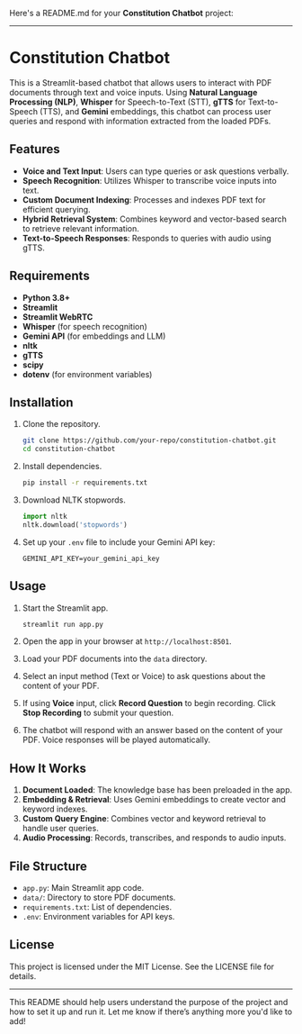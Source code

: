 Here's a README.md for your **Constitution Chatbot** project:

---

# Constitution Chatbot

This is a Streamlit-based chatbot that allows users to interact with PDF documents through text and voice inputs. Using **Natural Language Processing (NLP)**, **Whisper** for Speech-to-Text (STT), **gTTS** for Text-to-Speech (TTS), and **Gemini** embeddings, this chatbot can process user queries and respond with information extracted from the loaded PDFs.

## Features

- **Voice and Text Input**: Users can type queries or ask questions verbally.
- **Speech Recognition**: Utilizes Whisper to transcribe voice inputs into text.
- **Custom Document Indexing**: Processes and indexes PDF text for efficient querying.
- **Hybrid Retrieval System**: Combines keyword and vector-based search to retrieve relevant information.
- **Text-to-Speech Responses**: Responds to queries with audio using gTTS.

## Requirements

- **Python 3.8+**
- **Streamlit**
- **Streamlit WebRTC**
- **Whisper** (for speech recognition)
- **Gemini API** (for embeddings and LLM)
- **nltk**
- **gTTS**
- **scipy**
- **dotenv** (for environment variables)

## Installation

1. Clone the repository.
    ```bash
    git clone https://github.com/your-repo/constitution-chatbot.git
    cd constitution-chatbot
    ```

2. Install dependencies.
    ```bash
    pip install -r requirements.txt
    ```

3. Download NLTK stopwords.
    ```python
    import nltk
    nltk.download('stopwords')
    ```

4. Set up your `.env` file to include your Gemini API key:
    ```plaintext
    GEMINI_API_KEY=your_gemini_api_key
    ```

## Usage

1. Start the Streamlit app.
    ```bash
    streamlit run app.py
    ```

2. Open the app in your browser at `http://localhost:8501`.

3. Load your PDF documents into the `data` directory.

4. Select an input method (Text or Voice) to ask questions about the content of your PDF.

5. If using **Voice** input, click **Record Question** to begin recording. Click **Stop Recording** to submit your question.

6. The chatbot will respond with an answer based on the content of your PDF. Voice responses will be played automatically.

## How It Works

1. **Document Loaded**: The knowledge base has been preloaded in the app.
2. **Embedding & Retrieval**: Uses Gemini embeddings to create vector and keyword indexes.
3. **Custom Query Engine**: Combines vector and keyword retrieval to handle user queries.
4. **Audio Processing**: Records, transcribes, and responds to audio inputs.

## File Structure

- `app.py`: Main Streamlit app code.
- `data/`: Directory to store PDF documents.
- `requirements.txt`: List of dependencies.
- `.env`: Environment variables for API keys.

## License

This project is licensed under the MIT License. See the LICENSE file for details.

---

This README should help users understand the purpose of the project and how to set it up and run it. Let me know if there’s anything more you'd like to add!
